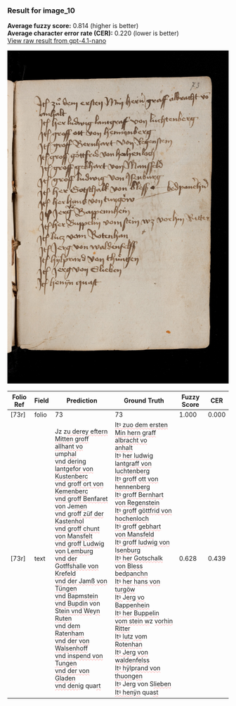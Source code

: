 ### Result for image_10
**Average fuzzy score:** 0.814 (higher is better)<br>**Average character error rate (CER):** 0.220 (lower is better)<br>[View raw result from gpt-4.1-nano](https://github.com/RISE-UNIBAS/humanities_data_benchmark/blob/main/results/2025-10-24/T0278/request_T0278_image_10.json)

<img src="https://github.com/RISE-UNIBAS/humanities_data_benchmark/blob/main/benchmarks/medieval_manuscripts/images/image_10.jpg?raw=true" alt="image_10" width="800px">

<style>
.diff { text-decoration: underline; text-decoration-color: #ffcccc; text-decoration-style: wavy; }
</style>

| Folio Ref | Field | Prediction | Ground Truth | Fuzzy Score | CER |
|-----------|-------|------------|--------------|-------------|-----|
| [73r] | folio | 73 | 73 | 1.000 | 0.000 |
| [73r] | text | Jz z<span class="diff">u derey eftern Mitten groff allhant vo<br> u</span>mp<span class="diff">hal<br> vnd dering lantgefor von Kustenberc<br> vnd groff ort von Kemenberc<br> vnd groff Benfaret von</span> Je<span class="diff">men<br> vnd groff züf der Kastenhol<br> vnd groff chunt von Mansfelt<br> vnd groff Ludwig von Lemburg<br> vnd der Gotffshalle von Krefeld<br> vnd der Jamß von Tüngen<br> vnd Bapmstein<br> vnd Bupdin</span> von S<span class="diff">tein vnd Weyn Ruten<br> vnd dem Ratenham<br> vnd der von Walsenhoff<br> vnd inspend von Tungen<br> vnd der von Gladen<br> vnd denig</span> qua<span class="diff">rt</span> | <span class="diff">Itꝰ zuo dem ersten Min hern graff albracht vo<br> anhalt<br> Itꝰ her ludwig lantgraff von luchtenberg<br> Itꝰ groff ott von hennenberg<br> Itꝰ groff Bernhart von Regenstein<br> Itꝰ groff göttfrid von hochenloch<br>  Itꝰ groff gebhart von Mansfeld<br> Itꝰ groff ludwig von Isenburg<br> Itꝰ her Gotschalk von Bless bedpanchn<br> Itꝰ her hans von turgöw<br> Itꝰ </span>J<span class="diff">erg vo Bappenhein<br> Itꝰ her Buppelin vom stein w</span>z <span class="diff">vorhin Ritter<br> Itꝰ lut</span>z<span class="diff"> vo</span>m<span class="diff"> Rotenhan<br> Itꝰ Jerg von waldenfelss<br> Itꝰ hÿl</span>p<span class="diff">rand von thuongen<br> Itꝰ</span> Je<span class="diff">rg</span> von S<span class="diff">lieben<br> Itꝰ henÿn</span> qua<span class="diff">st</span> | 0.628 | 0.439 |
